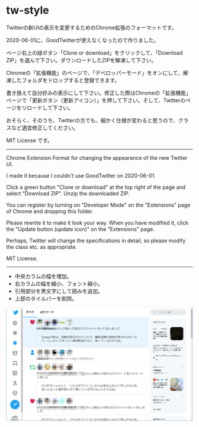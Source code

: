 tw-style
==========================

Twitterの新UIの表示を変更するためのChrome拡張のフォーマットです。

2020-06-01に、GoodTwitterが使えなくなったので作りました。

ページ右上の緑ボタン「Clone or download」をクリックして、「Download ZIP」を選んで下さい。ダウンロードしたZIPを解凍して下さい。

Chromeの「拡張機能」のページで、「デベロッパーモード」をオンにして、解凍したフォルダをドロップすると登録できます。

書き換えて自分好みの表示にして下さい。修正した際はChromeの「拡張機能」ページで「更新ボタン（更新アイコン）」を押して下さい。そして、Twitterのページをリロードして下さい。

おそらく、そのうち、Twitterの方でも、細かく仕様が変わると思うので、クラスなど適宜修正してください。

MIT License です。

-----

Chrome Extension Format for changing the appearance of the new Twitter UI.

I made it because I couldn't use GoodTwitter on 2020-06-01.

Click a green button "Clone or download" at the top right of the page and select "Download ZIP". Unzip the downloaded ZIP.

You can register by turning on "Developer Mode" on the "Extensions" page of Chrome and dropping this folder.

Please rewrite it to make it look your way. When you have modified it, click the "Update button (update icon)" on the "Extensions" page.

Perhaps, Twitter will change the specifications in detail, so please modify the class etc. as appropriate.

MIT License.

-----

* 中央カラムの幅を増加。
* 右カラムの幅を縮小、フォント縮小。
* 引用部分を黒文字にして囲みを追加。
* 上部のタイルバーを削除。

![Screen Shot](ss.jpg)

